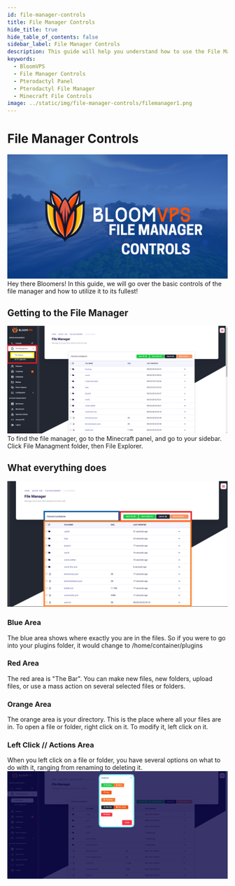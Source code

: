 ```yaml
---
id: file-manager-controls
title: File Manager Controls
hide_title: true
hide_table_of_contents: false
sidebar_label: File Manager Controls
description: This guide will help you understand how to use the File Manager in your browser.
keywords:
  - BloomVPS
  - File Manager Controls
  - Pterodactyl Panel
  - Pterodactyl File Manager
  - Minecraft File Controls
image: ../static/img/file-manager-controls/filemanager1.png
---
```

# File Manager Controls
![BloomVPS File Manager](../static/img/file-manager-controls/filemanger1.png)
Hey there Bloomers! In this guide, we will go over the basic controls of the file manager and how to utilize it to its fullest!

## Getting to the File Manager
![BloomVPS File Manager](../static/img/file-manager-controls/filemanger2.png)
To find the file manager, go to the Minecraft panel, and go to your sidebar. Click File Managment folder, then File Explorer. 

## What everything does
![BloomVPS File Manager](../static/img/file-manager-controls/filemanger3.png)
### Blue Area
The blue area shows where exactly you are in the files. So if you were to go into your plugins folder, it would change to /home/container/plugins
### Red Area
The red area is "The Bar". You can make new files, new folders, upload files, or use a mass action on several selected files or folders. 
### Orange Area
The orange area is your directory. This is the place where all your files are in. To open a file or folder, right click on it. To modify it, left click on it.
### Left Click // Actions Area
When you left click on a file or folder, you have several options on what to do with it, ranging from renaming to deleting it. 
![BloomVPS File Manager](../static/img/file-manager-controls/filemanger4.png)